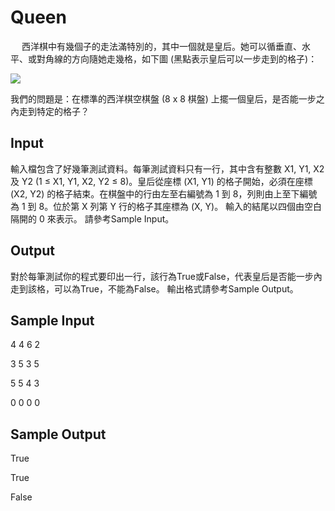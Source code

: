 # Queen
　
西洋棋中有幾個子的走法滿特別的，其中一個就是皇后。她可以循垂直、水平、或對角線的方向隨她走幾格，如下圖 (黑點表示皇后可以一步走到的格子)：

![](https://i.imgur.com/pttZOj2.png)

我們的問題是：在標準的西洋棋空棋盤 (8 x 8 棋盤) 上擺一個皇后，是否能一步之內走到特定的格子？
## Input
輸入檔包含了好幾筆測試資料。每筆測試資料只有一行，其中含有整數 X1, Y1, X2 及 Y2 (1 ≤ X1, Y1, X2, Y2 ≤ 8)。皇后從座標 (X1, Y1) 的格子開始，必須在座標 (X2, Y2) 的格子結束。在棋盤中的行由左至右編號為 1 到 8，列則由上至下編號為 1 到 8。位於第 X 列第 Y 行的格子其座標為 (X, Y)。
輸入的結尾以四個由空白隔開的 0 來表示。
請參考Sample Input。
## Output
對於每筆測試你的程式要印出一行，該行為True或False，代表皇后是否能一步內走到該格，可以為True，不能為False。
輸出格式請參考Sample Output。
## Sample Input
4 4 6 2

3 5 3 5

5 5 4 3

0 0 0 0
## Sample Output
True

True

False



